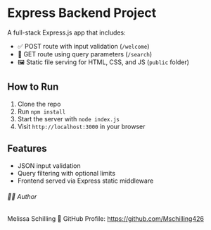 # Express Backend Project

A full-stack Express.js app that includes:

- ✅ POST route with input validation (`/welcome`)
- 🔎 GET route using query parameters (`/search`)
- 🖼️ Static file serving for HTML, CSS, and JS (`public` folder)

## How to Run

1. Clone the repo  
2. Run `npm install`  
3. Start the server with `node index.js`  
4. Visit `http://localhost:3000` in your browser

## Features

- JSON input validation
- Query filtering with optional limits
- Frontend served via Express static middleware

###### 👩‍💻 Author 
Melissa Schilling
📂 GitHub Profile: https://github.com/Mschilling426 




